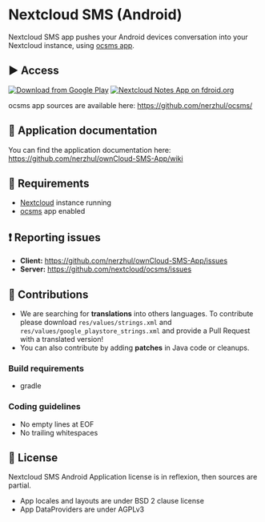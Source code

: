 # Nextcloud SMS (Android)

Nextcloud SMS app pushes your Android devices conversation into your Nextcloud instance, using [ocsms app](https://github.com/nerzhul/ocsms).

## :arrow_forward: Access

[![Download from Google Play](http://www.android.com/images/brand/android_app_on_play_large.png)](https://play.google.com/store/apps/details?id=fr.unix_experience.owncloud_sms)
[![Nextcloud Notes App on fdroid.org](https://camo.githubusercontent.com/7df0eafa4433fa4919a56f87c3d99cf81b68d01c/68747470733a2f2f662d64726f69642e6f72672f77696b692f696d616765732f632f63342f462d44726f69642d627574746f6e5f617661696c61626c652d6f6e2e706e67)](https://f-droid.org/repository/browse/?fdid=fr.unix_experience.owncloud_sms)

ocsms app sources are available here: https://github.com/nerzhul/ocsms/

## :notebook: Application documentation

You can find the application documentation here: https://github.com/nerzhul/ownCloud-SMS-App/wiki

## :link: Requirements
- [Nextcloud](https://nextcloud.com/) instance running
- [ocsms](https://github.com/nextcloud/ocsms) app enabled

## :exclamation: Reporting issues

- **Client:** https://github.com/nerzhul/ownCloud-SMS-App/issues
- **Server:** https://github.com/nextcloud/ocsms/issues

## :rocket: Contributions

- We are searching for **translations** into others languages. To contribute please download `res/values/strings.xml` and `res/values/google_playstore_strings.xml` and provide a Pull Request with a translated version!
- You can also contribute by adding **patches** in Java code or cleanups.

### Build requirements
- gradle

### Coding guidelines

- No empty lines at EOF
- No trailing whitespaces

## :notebook: License

Nextcloud SMS Android Application license is in reflexion, then sources are partial.

- App locales and layouts are under BSD 2 clause license
- App DataProviders are under AGPLv3
